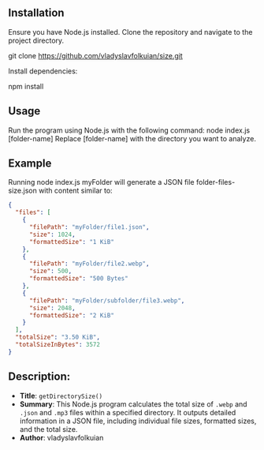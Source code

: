 ## Installation

Ensure you have Node.js installed. Clone the repository and navigate to the project directory.

git clone https://github.com/vladyslavfolkuian/size.git

Install dependencies:

npm install

## Usage
Run the program using Node.js with the following command:
node index.js [folder-name]
Replace [folder-name] with the directory you want to analyze.

## Example

Running node index.js myFolder will generate a JSON file folder-files-size.json with content similar to:

```json
{
  "files": [
    {
      "filePath": "myFolder/file1.json",
      "size": 1024,
      "formattedSize": "1 KiB"
    },
    {
      "filePath": "myFolder/file2.webp",
      "size": 500,
      "formattedSize": "500 Bytes"
    },
    {
      "filePath": "myFolder/subfolder/file3.webp",
      "size": 2048,
      "formattedSize": "2 KiB"
    }
  ],
  "totalSize": "3.50 KiB",
  "totalSizeInBytes": 3572
}
```
## Description:

- **Title**: `getDirectorySize()`
- **Summary**: This Node.js program calculates the total size of `.webp` and `.json` and `.mp3` files within a specified directory. It outputs detailed information in a JSON file, including individual file sizes, formatted sizes, and the total size.
- **Author**: vladyslavfolkuian
